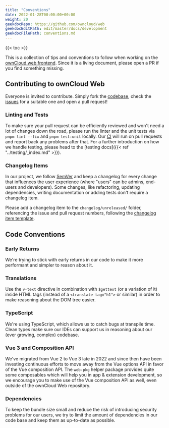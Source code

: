 ```yaml
---
title: "Conventions"
date: 2022-01-28T00:00:00+00:00
weight: 20
geekdocRepo: https://github.com/owncloud/web
geekdocEditPath: edit/master/docs/development
geekdocFilePath: conventions.md
---
```


{{< toc >}}

This is a collection of tips and conventions to follow when working on the [ownCloud web frontend](https://github.com/owncloud/web). 
Since it is a living document, please open a PR if you find something missing.

## Contributing to ownCloud Web

Everyone is invited to contribute. Simply fork the [codebase](https://github.com/owncloud/web/), 
check the [issues](https://github.com/owncloud/web/issues?q=is%3Aopen+is%3Aissue+label%3ATopic%3Agood-first-issue) 
for a suitable one and open a pull request!

### Linting and Tests

To make sure your pull request can be efficiently reviewed and won't need a lot of changes down the road, please run the linter and 
the unit tests via `pnpm lint --fix` and `pnpm test:unit` locally. Our [CI](https://drone.owncloud.com/owncloud/web) will run on 
pull requests and report back any problems after that. For a further introduction on how we handle testing, please head to 
the [testing docs]({{< ref "../testing/_index.md" >}}).

### Changelog Items

In our project, we follow [SemVer](https://semver.org/) and keep a changelog for every change that influences the user experience (where 
"users" can be admins, end-users and developers).
Some changes, like refactoring, updating dependencies, writing documentation or adding tests don't require a changelog item.

Please add a changelog item to the `changelog/unreleased/` folder, referencing the issue and pull request numbers, following 
the [changelog item template](https://github.com/owncloud/web/blob/master/changelog/TEMPLATE). 

## Code Conventions

### Early Returns

We're trying to stick with early returns in our code to make it more performant and simpler to reason about it.

### Translations

Use the `v-text` directive in combination with `$gettext` (or a variation of it) inside HTML tags (instead of 
a `<translate tag="h1">` or similar) in order to make reasoning about the DOM tree easier.

### TypeScript

We're using TypeScript, which allows us to catch bugs at transpile time. Clean types make sure our IDEs can support us 
in reasoning about our (ever growing, complex) codebase.

### Vue 3 and Composition API

We've migrated from Vue 2 to Vue 3 late in 2022 and since then have been investing continuous efforts to move away from the Vue options API
in favor of the Vue composition API. The `web-pkg` helper package provides quite some composables which will help you in
app & extension development, so we encourage you to make use of the Vue composition API as well, even outside of the
ownCloud Web repository.

### Dependencies

To keep the bundle size small and reduce the risk of introducing security problems for our users, we try to limit 
the amount of dependencies in our code base and keep them as up-to-date as possible.
